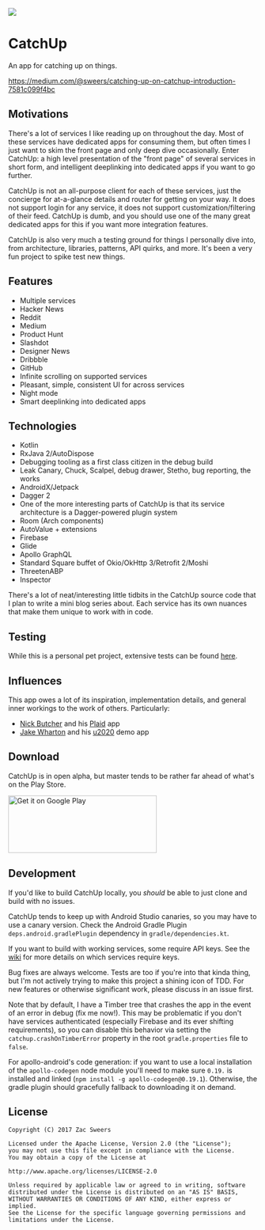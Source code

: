 <p>
<img src="https://github.com/ZacSweers/CatchUp/blob/master/app/src/main/play/listings/en-US/feature-graphic/feature.png?raw=true"/>
</p>

CatchUp
=======

An app for catching up on things.

https://medium.com/@sweers/catching-up-on-catchup-introduction-7581c099f4bc

## Motivations

There's a lot of services I like reading up on throughout the day. Most of these services have
dedicated apps for consuming them, but often times I just want to skim the front page and only deep
dive occasionally. Enter CatchUp: a high level presentation of the "front page" of several services
in short form, and intelligent deeplinking into dedicated apps if you want to go further.

CatchUp is not an all-purpose client for each of these services, just the concierge for at-a-glance
details and router for getting on your way. It does not support login for any service, it does not
support customization/filtering of their feed. CatchUp is dumb, and you should use one of the many
great dedicated apps for this if you want more integration features.

CatchUp is also very much a testing ground for things I personally dive into, from architecture,
libraries, patterns, API quirks, and more. It's been a very fun project to spike test new things.

## Features

- Multiple services
- Hacker News
- Reddit
- Medium
- Product Hunt
- Slashdot
- Designer News
- Dribbble
- GitHub
- Infinite scrolling on supported services
- Pleasant, simple, consistent UI for across services
- Night mode
- Smart deeplinking into dedicated apps

## Technologies

- Kotlin
- RxJava 2/AutoDispose
- Debugging tooling as a first class citizen in the debug build
- Leak Canary, Chuck, Scalpel, debug drawer, Stetho, bug reporting, the works
- AndroidX/Jetpack
- Dagger 2
- One of the more interesting parts of CatchUp is that its service architecture is a Dagger-powered plugin system
- Room (Arch components)
- AutoValue + extensions
- Firebase
- Glide
- Apollo GraphQL
- Standard Square buffet of Okio/OkHttp 3/Retrofit 2/Moshi
- ThreetenABP
- Inspector

There's a lot of neat/interesting little tidbits in the CatchUp source code that I plan to write a
mini blog series about. Each service has its own nuances that make them unique to work with in code.

## Testing

While this is a personal pet project, extensive tests can be found [here](https://youtu.be/oHg5SJYRHA0).

## Influences

This app owes a lot of its inspiration, implementation details, and general inner workings to the
work of others. Particularly:
- [Nick Butcher](https://twitter.com/@crafty) and his [Plaid](https://github.com/nickbutcher/plaid) app
- [Jake Wharton](https://twitter.com/@jakewharton) and his [u2020](https://github.com/jakewharton/u2020) demo app

## Download

CatchUp is in open alpha, but master tends to be rather far ahead of what's on the Play Store.

<a href='https://play.google.com/store/apps/details?id=io.sweers.catchup'>
	<img alt='Get it on Google Play'
		src='https://play.google.com/intl/en_us/badges/images/generic/en_badge_web_generic.png'
		height="116" width="300"/>
</a>

## Development

If you'd like to build CatchUp locally, you _should_ be able to just clone and build with no issues.

CatchUp tends to keep up with Android Studio canaries, so you may have to use a canary version.
Check the Android Gradle Plugin `deps.android.gradlePlugin` dependency in `gradle/dependencies.kt`.

If you want to build with working services, some require API keys. See the
[wiki](https://github.com/ZacSweers/CatchUp/wiki/Authentication-information) for more details on
which services require keys.

Bug fixes are always welcome. Tests are too if you're into that kinda thing, but I'm not actively
trying to make this project a shining icon of TDD. For new features or otherwise significant work,
please discuss in an issue first.

Note that by default, I have a Timber tree that crashes the app in the event of an error in debug
(fix me now!). This may be problematic if you don't have services authenticated (especially Firebase
and its ever shifting requirements), so you can disable this behavior via setting the `catchup.crashOnTimberError`
property in the root `gradle.properties` file to `false`.

For apollo-android's code generation: if you want to use a local installation of the `apollo-codegen`
node module you'll need to make sure `0.19.` is installed and linked (`npm install -g apollo-codegen@0.19.1`). Otherwise,
the gradle plugin should gracefully fallback to downloading it on demand.

License
-------

	Copyright (C) 2017 Zac Sweers

	Licensed under the Apache License, Version 2.0 (the "License");
	you may not use this file except in compliance with the License.
	You may obtain a copy of the License at

	http://www.apache.org/licenses/LICENSE-2.0

	Unless required by applicable law or agreed to in writing, software
	distributed under the License is distributed on an "AS IS" BASIS,
	WITHOUT WARRANTIES OR CONDITIONS OF ANY KIND, either express or implied.
	See the License for the specific language governing permissions and
	limitations under the License.
